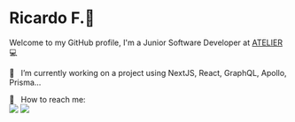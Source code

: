 # Ricardo F.👋


Welcome to my GitHub profile, I'm a Junior Software Developer at <a href="atelier.co" target="_blank">ATELIER</a> 💻

:rocket: &nbsp; I’m currently working on a project using NextJS, React, GraphQL, Apollo, Prisma...

:email: &nbsp; How to reach me: <br />
<a href="https://www.linkedin.com/in/rickfurt/" target="_blank"><img src="https://img.shields.io/badge/-LinkedIn-%230077B5?style=for-the-badge&logo=linkedin&logoColor=white" target="_blank"></a>
<a href="mailto:ricardofurtado2609@gmail.com" target="_blank"><img src="https://img.shields.io/badge/-GMAIL-c14438?style=for-the-badge&logo=gmail&logoColor=white" target="_blank"></a>
